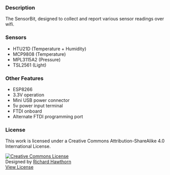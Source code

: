 ### Description

The SensorBit, designed to collect and report various sensor readings over wifi.

### Sensors

- HTU21D (Temperature + Humidity)
- MCP9808 (Temperature)
- MPL3115A2 (Pressure)
- TSL2561 (Light)

### Other Features

- ESP8266
- 3.3V operation
- Mini USB power connector
- 5v power input terminal
- FTDI onboard
- Alternate FTDI programming port

### License

This work is licensed under a Creative Commons Attribution-ShareAlike 4.0 International License.

<a rel="license" href="http://creativecommons.org/licenses/by-sa/4.0/"><img alt="Creative Commons License" style="border-width:0" src="https://i.creativecommons.org/l/by-sa/4.0/88x31.png" /></a><br />
Designed by <a xmlns:cc="http://creativecommons.org/ns#" href="http://www.richardhawthorn.com" property="cc:attributionName" rel="cc:attributionURL" target="_blank">Richard Hawthorn</a><br />
<a rel="license" href="http://creativecommons.org/licenses/by-sa/4.0/" target="_blank">View License</a>
